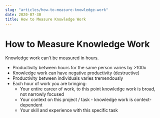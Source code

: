 ```yaml
---
slug: "articles/how-to-measure-knowledge-work"
date: 2020-07-30
title: How to Measure Knowledge Work
---
```

# How to Measure Knowledge Work
Knowledge work can’t be measured in hours.

- Productivity between hours for the same person varies by >100x
- Knowledge work can have negative productivity (destructive)
- Productivity between individuals varies tremendously 
- Each hour of work you are bringing:
	- Your entire career of work, to this point knowledge work is broad, not narrowly focused
	- Your context on this project / task - knowledge work is context-dependent
	- Your skill and experience with this specific task

